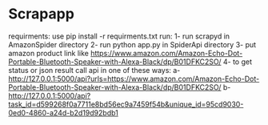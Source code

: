 # Scrapapp
requirments:
   use pip install -r requirments.txt
run:
  1- run scrapyd in AmazonSpider directory 
  2- run python app.py in SpiderApi directory
  3- put amazon product link like https://www.amazon.com/Amazon-Echo-Dot-Portable-Bluetooth-Speaker-with-Alexa-Black/dp/B01DFKC2SO/
  4- to get status or json result call api in one of these ways:
      a- http://127.0.0.1:5000/api?urls=https://www.amazon.com/Amazon-Echo-Dot-Portable-Bluetooth-Speaker-with-Alexa-Black/dp/B01DFKC2SO/
      b- http://127.0.0.1:5000/api?task_id=d599268f0a7711e8bd56ec9a7459f54b&unique_id=95cd9030-0ed0-4860-a24d-b2d19d92bdb1
